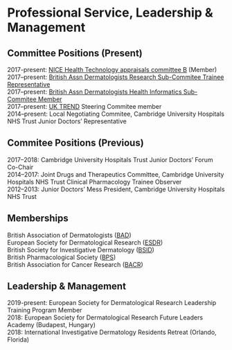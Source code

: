 # Professional Service, Leadership & Management

## Committee Positions (Present)

2017-present: [NICE Health Technology appraisals committee B](https://www.nice.org.uk/get-involved/meetings-in-public/technology-appraisal-committee/committee-b-members) (Member)<br>
2017–present: [British Assn Dermatologists Research Sub-Commitee Trainee Representative](https://www.bad.org.uk/healthcare-professionals/research/research-sub-committee) <br>
2017–present: [British Assn Dermatologists Health Informatics Sub-Commitee Member](https://www.bad.org.uk/healthcare-professionals/clinical-standards/sub-committees) <br>
2017–present: [UK TREND](http://www.uktrend.org/) Steering Commitee member<br>
2014–present: Local Negotiating Commitee, Cambridge University Hospitals NHS Trust Junior Doctors’ Representative<br>

## Commitee Positions (Previous)

2017–2018: Cambridge University Hospitals Trust Junior Doctors’ Forum Co-Chair<br>
2014–2017: Joint Drugs and Therapeutics Committee, Cambridge University Hospitals NHS Trust Clinical Pharmacology Trainee Observer <br>
2012–2013: Junior Doctors’ Mess President, Cambridge University Hospitals NHS Trust<br>

## Memberships

British Association of Dermatologists ([BAD](https://www.bad.org.uk/))<br>
European Society for Dermatological Research ([ESDR](http://www.esdr.org/))<br>
British Society for Investigative Dermatology ([BSID](https://bsid.org.uk/))<br>
British Pharmacological Society ([BPS](https://www.bps.ac.uk/))<br>
British Association for Cancer Research ([BACR](https://www.bacr.org.uk/))<br>

## Leadership & Management

2019-present: European Society for Dermatological Research Leadership Training Program Member<br>
2018: European Society for Dermatological Research Future Leaders Academy (Budapest, Hungary)<br>
2018: International Investigative Dermatology Residents Retreat (Orlando, Florida)
